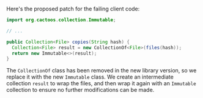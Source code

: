 Here's the proposed patch for the failing client code:

```java
import org.cactoos.collection.Immutable;

// ...

public Collection<File> copies(String hash) {
  Collection<File> result = new CollectionOf<File>(files(hash));
  return new Immutable<>(result);
}
```

The `CollectionOf` class has been removed in the new library version, so we replace it with the new `Immutable` class. We create an intermediate collection `result` to wrap the files, and then wrap it again with an `Immutable` collection to ensure no further modifications can be made.
